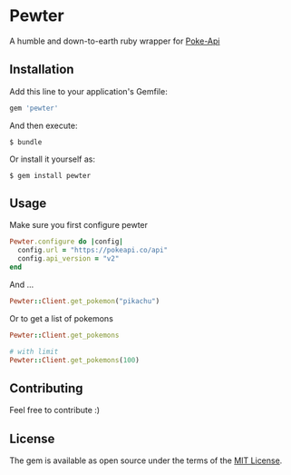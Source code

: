 # Pewter

A humble and down-to-earth ruby wrapper for [Poke-Api](https://pokeapi.co/)

## Installation

Add this line to your application's Gemfile:

```ruby
gem 'pewter'
```

And then execute:

    $ bundle

Or install it yourself as:

    $ gem install pewter

## Usage

Make sure you first configure pewter
```ruby
Pewter.configure do |config|
  config.url = "https://pokeapi.co/api"
  config.api_version = "v2"
end
```

And ...
```ruby
Pewter::Client.get_pokemon("pikachu")
```

Or to get a list of pokemons
```ruby
Pewter::Client.get_pokemons

# with limit
Pewter::Client.get_pokemons(100)
```

## Contributing

Feel free to contribute :)

## License

The gem is available as open source under the terms of the [MIT License](https://opensource.org/licenses/MIT).
